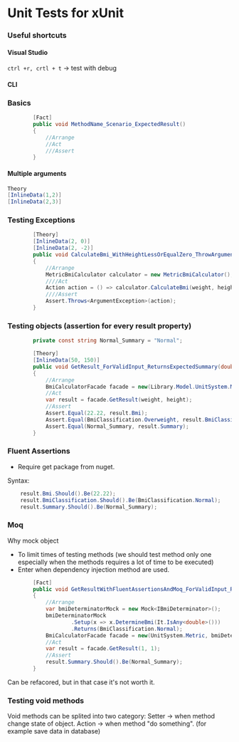 # Unit Tests for xUnit

### Useful shortcuts
#### Visual Studio
`ctrl +r, crtl + t` -> test with debug
#### CLI
### Basics
```csharp
        [Fact]
        public void MethodName_Scenario_ExpectedResult()
        {
            //Arrange
            //Act
            ///Assert
        }
```

#### Multiple arguments
```csharp
Theory
[InlineData(1,2)]
[InlineData(2,3)]
```

### Testing Exceptions
```csharp
        [Theory]
        [InlineData(2, 0)]
        [InlineData(2, -2)]
        public void CalculateBmi_WithHeightLessOrEqualZero_ThrowArgumentException(double weight, double height)
        {
            //Arrange
            MetricBmiCalculator calculator = new MetricBmiCalculator();
            ////Act
            Action action = () => calculator.CalculateBmi(weight, height);
            ////Assert
            Assert.Throws<ArgumentException>(action);
        }
```
### Testing objects (assertion for every result property)

```csharp
        private const string Normal_Summary = "Normal";

        [Theory]
        [InlineData(50, 150)]
        public void GetResult_ForValidInput_ReturnsExpectedSummary(double weight, double height)
        {
            //Arrange
            BmiCalculatorFacade facade = new(Library.Model.UnitSystem.Metric);
            //Act
            var result = facade.GetResult(weight, height);
            //Assert
            Assert.Equal(22.22, result.Bmi);
            Assert.Equal(BmiClassification.Overweight, result.BmiClassification);
            Assert.Equal(Normal_Summary, result.Summary);
        }

```
### Fluent Assertions

* Require get package from nuget.

Syntax:

```csharp
	result.Bmi.Should().Be(22.22);
    result.BmiClassification.Should().Be(BmiClassification.Normal);
    result.Summary.Should().Be(Normal_Summary);
```



### Moq

Why mock object
* To limit times of testing methods (we should test method only one especially when the methods requires a lot of time to be executed)
* Enter when dependency injection method are used.


```csharp
        [Fact]
        public void GetResultWithFluentAssertionsAndMoq_ForValidInput_ReturnsExpectedSummary()
        {
            //Arrange
            var bmiDeterminatorMock = new Mock<IBmiDeterminator>();
            bmiDeterminatorMock
                    .Setup(x => x.DetermineBmi(It.IsAny<double>()))
                    .Returns(BmiClassification.Normal);
            BmiCalculatorFacade facade = new(UnitSystem.Metric, bmiDeterminatorMock.Object);
            //Act
            var result = facade.GetResult(1, 1);
            //Assert
            result.Summary.Should().Be(Normal_Summary);
        }
```

Can be refacored, but in that case it's not worth it.

### Testing void methods

Void methods can be splited into two category:
Setter -> when method change state of object.
Action -> when method "do something". (for example save data in database)


